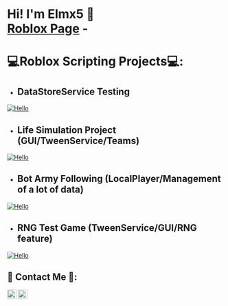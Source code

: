<h1>Hi! I'm Elmx5 👋 <br/><a href="https://www.roblox.com/es/users/2528084061/profile">Roblox Page</a>
- <h1>💻Roblox Scripting Projects💻:</h1>
  
  - <h2/>DataStoreService Testing</h2>
  [![Hello](https://img.youtube.com/vi/GxvRNz8nnW8/0.jpg)](https://www.youtube.com/watch?v=GxvRNz8nnW8)
  - <h2/>Life Simulation Project (GUI/TweenService/Teams)</h2>
  [![Hello](https://img.youtube.com/vi/B5djLFuu4l0/0.jpg)](https://www.youtube.com/watch?v=B5djLFuu4l0)
  - <h2/>Bot Army Following (LocalPlayer/Management of a lot of data)</h2>
  [![Hello](https://img.youtube.com/vi/D0kMK5zElDw/0.jpg)](https://www.youtube.com/watch?v=D0kMK5zElDw)
  - <h2/>RNG Test Game (TweenService/GUI/RNG feature)</h2>
  [![Hello](https://img.youtube.com/vi/pPf_UEyXf-U/0.jpg)](https://www.youtube.com/watch?v=pPf_UEyXf-U)

<h2>📲 Contact Me 📲:</h2>

[<img align="left" alt="Elmx5 | Discord" width="22px" src="https://cdn.jsdelivr.net/npm/simple-icons@v3/icons/discord.svg" />][discord]
[<img align="left" alt="Elmx5 | Roblox" width="22px" src="https://cdn.jsdelivr.net/npm/simple-icons@v3/icons/roblox.svg" />][roblox]

[discord]: https://www.discordapp.com/users/919255519733104713
[roblox]: https://www.roblox.com/es/users/2528084061/profile
